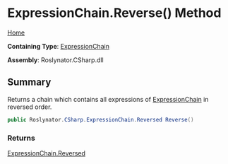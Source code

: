 # ExpressionChain\.Reverse\(\) Method

[Home](../../../../README.md)

**Containing Type**: [ExpressionChain](../README.md)

**Assembly**: Roslynator\.CSharp\.dll

## Summary

Returns a chain which contains all expressions of [ExpressionChain](../README.md) in reversed order\.

```csharp
public Roslynator.CSharp.ExpressionChain.Reversed Reverse()
```

### Returns

[ExpressionChain.Reversed](../Reversed/README.md)

